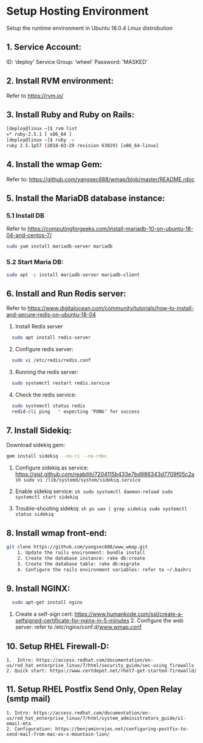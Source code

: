 # Setup Hosting Environment
Setup the runtime environment in Ubuntu 18.0.4 Linux distrobution

## 1. Service Account:
ID: ‘deploy' Service Group: ‘wheel' Password: 'MASKED'

## 2. Install RVM environment:
Refer to https://rvm.io/

## 3. Install Ruby and Ruby on Rails:
```sh
[deploy@linux ~]$ rvm list
=* ruby-2.5.1 [ x86_64 ]
[deploy@linux ~]$ ruby -v
ruby 2.5.1p57 (2018-03-29 revision 63029) [x86_64-linux]
```

## 4.  Install the wmap Gem:
Refer to: https://github.com/yangsec888/wmap/blob/master/README.rdoc  

## 5.  Install the MariaDB database instance:
### 5.1 Install DB
Refer to https://computingforgeeks.com/install-mariadb-10-on-ubuntu-18-04-and-centos-7/
```sh
sudo yum install mariadb-server mariadb
```
### 5.2 Start Maria DB:
```sh
sudo apt -y install mariadb-server mariadb-client
```

## 6. Install and Run Redis server:
Refer to https://www.digitalocean.com/community/tutorials/how-to-install-and-secure-redis-on-ubuntu-18-04

1. Install Redis server
  ```sh
    sudo apt install redis-server
  ```
  
2. Configure redis server: 
  ```sh
    sudo vi /etc/redis/redis.conf
  ```
  
3. Running the redis server: 
  ```sh
    sudo systemctl restart redis.service
  ```
    
4. Check the redis service:
  ```sh
    sudo systemctl status redis
    redid-cli ping   * expecting ‘PONG’ for success
  ```

## 7. Install Sidekiq:
  Download sidekiq gem:
  ```sh
  gem install sidekiq --no-ri --no-rdoc
  ```

1. Configure sidekiq as service: https://gist.github.com/reabiliti/7204115b433e7bd986343d7709f05c2a
       ```sh
       sudo vi /lib/systemd/system/sidekiq.service
       ```

2. Enable sidekiq service:
       ```sh
       sudo systemctl daemon-reload
       sudo systemctl start sidekiq
       ```

3. Trouble-shooting sidekiq: 
       ```sh
       ps uax | grep sidekiq
       sudo systemctl status sidekiq
       ```
       
## 8. Install wmap front-end:
```sh
git clone https://github.com/yangsec888/www_wmap.git
    1. Update the rails environment: bundle install
    2. Create the database instance: rake db:create
    3. Create the database table: rake db:migrate
    4. Configure the rails environment variables: refer to ~/.bashrc
```

## 9. Install NGINX:
```sh
  sudo apt-get install nginx
```
1. Create a self-sign cert: https://www.humankode.com/ssl/create-a-selfsigned-certificate-for-nginx-in-5-minutes
    2. Configure the web server: refer to /etc/nginx/conf.d/www.wmap.conf

## 10. Setup RHEL Firewall-D:
    1.  Intro: https://access.redhat.com/documentation/en-us/red_hat_enterprise_linux/7/html/security_guide/sec-using_firewalls
    2. Quick start: https://www.certdepot.net/rhel7-get-started-firewalld/

## 11. Setup RHEL Postfix Send Only, Open Relay (smtp mail)
    1. Intro: https://access.redhat.com/documentation/en-us/red_hat_enterprise_linux/7/html/system_administrators_guide/s1-email-mta
    2. Configuration: https://benjaminrojas.net/configuring-postfix-to-send-mail-from-mac-os-x-mountain-lion/
